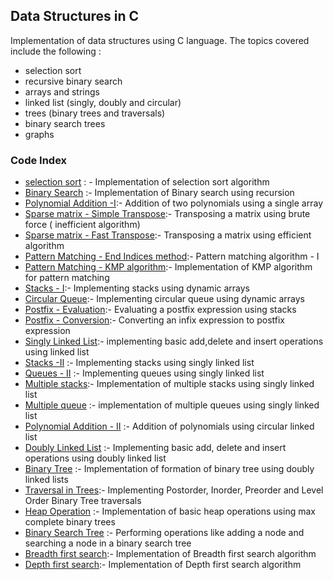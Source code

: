 ## Data Structures in C
Implementation of data structures using C language. The topics covered include the following :
*  selection sort
*  recursive binary search
*  arrays and strings
*  linked list (singly, doubly and circular)
*  trees (binary trees and traversals)
*  binary search trees
*  graphs

### Code Index

* [selection sort](https://github.com/SalientPharaoh/Basic_Data_Structures/blob/main/selectionsort.c) : - Implementation of selection sort algorithm
* [Binary Search](https://github.com/SalientPharaoh/Basic_Data_Structures/blob/main/binarysearch.c) :- Implementation of Binary search using recursion
* [Polynomial Addition -I](https://github.com/SalientPharaoh/Basic_Data_Structures/blob/main/polynomial_addition_1.c):- Addition of two polynomials using a single array
* [Sparse matrix - Simple Transpose](https://github.com/SalientPharaoh/Basic_Data_Structures/blob/main/simple_transpose.c):- Transposing a matrix using brute force ( inefficient algorithm)
* [Sparse matrix - Fast Transpose](https://github.com/SalientPharaoh/Basic_Data_Structures/blob/main/fast_transpose.c):- Transposing a matrix using efficient algorithm
* [Pattern Matching - End Indices method]():- Pattern matching algorithm - I
* [Pattern Matching - KMP algorithm]():- Implementation of KMP algorithm for pattern matching
* [Stacks - I]():- Implementing stacks using dynamic arrays
* [Circular Queue]():- Implementing circular queue using dynamic arrays
* [Postfix - Evaluation]():- Evaluating a postfix expression using stacks
* [Postfix - Conversion]():- Converting an infix expression to postfix expression
* [Singly Linked List]():- implementing basic add,delete and insert operations using linked list
* [Stacks -II]() :- Implementing stacks using singly linked list
* [Queues - II]() :- Implementing queues using singly linked list
* [Multiple stacks]():- Implementation of multiple stacks using singly linked list
* [Multiple queue]() :- implementation of multiple queues using singly linked list
* [Polynomial Addition - II]() :- Addition of polynomials using circular linked list
* [Doubly Linked List]() :- Implementing basic add, delete and insert operations using doubly linked list
* [Binary Tree]() :- Implementation of formation of binary tree using doubly linked lists
* [Traversal in Trees]():- Implementing Postorder, Inorder, Preorder and Level Order Binary Tree traversals
* [Heap Operation]() :- Implementation of basic heap operations using max complete binary trees
* [Binary Search Tree]() :- Performing operations like adding a node and searching a node in a binary search tree
* [Breadth first search]():- Implementation of Breadth first search algorithm
* [Depth first search]():- Implementation of Depth first search algorithm
